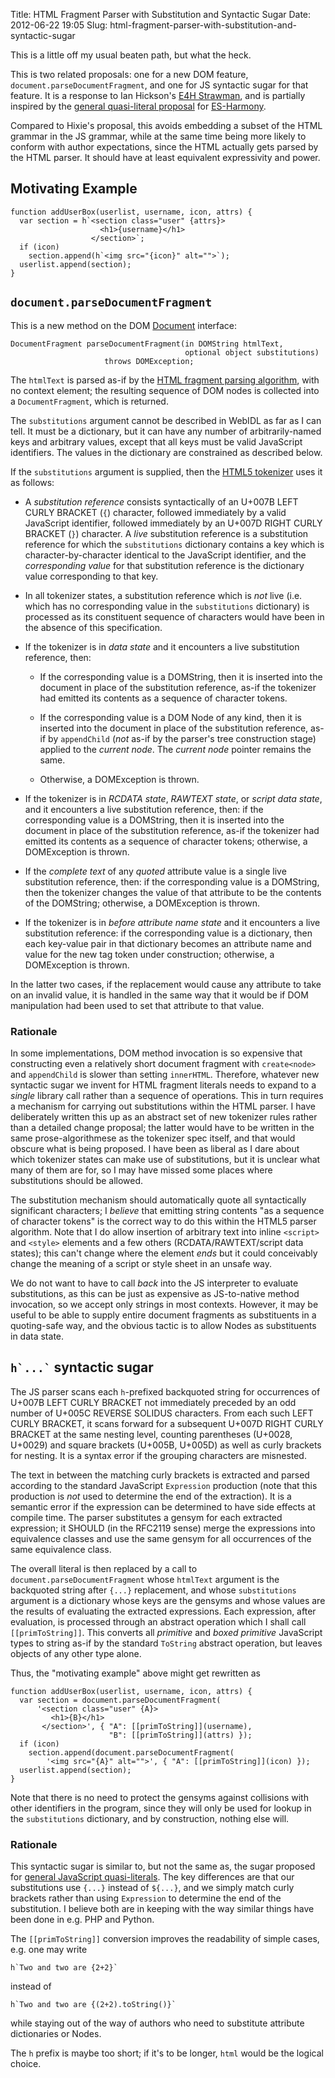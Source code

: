 Title: HTML Fragment Parser with Substitution and Syntactic Sugar
Date: 2012-06-22 19:05
Slug: html-fragment-parser-with-substitution-and-syntactic-sugar

This is a little off my usual beaten path, but what the heck.

This is two related proposals: one for a new DOM feature,
`document.parseDocumentFragment`, and one for JS syntactic sugar for
that feature.  It is a response to Ian Hickson's
[E4H Strawman](http://www.hixie.ch/specs/e4h/strawman), and is
partially inspired by the
[general quasi-literal proposal](http://wiki.ecmascript.org/doku.php?id=harmony:quasis)
for
[ES-Harmony](http://wiki.ecmascript.org/doku.php?id=harmony:harmony).

Compared to Hixie's proposal, this avoids embedding a subset of the
HTML grammar in the JS grammar, while at the same time being more
likely to conform with author expectations, since the HTML actually
gets parsed by the HTML parser.  It should have at least equivalent
expressivity and power.

## Motivating Example

    function addUserBox(userlist, username, icon, attrs) {
      var section = h`<section class="user" {attrs}>
                        <h1>{username}</h1>
                      </section>`;
      if (icon)
        section.append(h`<img src="{icon}" alt="">`);
      userlist.append(section);
    }

<!--more-->

## `document.parseDocumentFragment`

This is a new method on the DOM
[Document](http://www.w3.org/TR/DOM-Level-2-Core/core.html#i-Document)
interface:

    DocumentFragment parseDocumentFragment(in DOMString htmlText,
                                           optional object substitutions)
                         throws DOMException;

The `htmlText` is parsed as-if by the
[HTML fragment parsing algorithm](http://www.whatwg.org/specs/web-apps/current-work/multipage/the-end.html#parsing-html-fragments),
with no context element; the resulting sequence of DOM nodes is
collected into a `DocumentFragment`, which is returned.

The `substitutions` argument cannot be described in WebIDL as far as I
can tell.  It must be a dictionary, but it can have any number of
arbitrarily-named keys and arbitrary values, except that all keys must
be valid JavaScript identifiers.  The values in the dictionary are
constrained as described below.

If the `substitutions` argument is supplied, then the [HTML5 tokenizer](http://www.whatwg.org/specs/web-apps/current-work/multipage/tokenization.html)
uses it as follows:

* A _substitution reference_ consists syntactically of an
  U+007B LEFT CURLY BRACKET (`{`) character, followed immediately by a
  valid JavaScript identifier, followed immediately by an U+007D RIGHT
  CURLY BRACKET (`}`) character.  A _live_ substitution reference is a
  substitution reference for which the `substitutions` dictionary
  contains a key which is character-by-character identical to the
  JavaScript identifier, and the _corresponding value_ for that
  substitution reference is the dictionary value corresponding to
  that key.

* In all tokenizer states, a substitution reference which is _not_
  live (i.e. which has no corresponding value in the `substitutions`
  dictionary) is processed as its constituent sequence of characters
  would have been in the absence of this specification.

* If the tokenizer is in _data state_ and it encounters a live
  substitution reference, then:

  * If the corresponding value is a DOMString, then it is inserted
    into the document in place of the substitution reference, as-if
    the tokenizer had emitted its contents as a sequence of character
    tokens.

  * If the corresponding value is a DOM Node of any kind, then it is
    inserted into the document in place of the substitution reference,
    as-if by `appendChild` (_not_ as-if by the parser's tree
    construction stage) applied to the _current node_.  The _current
    node_ pointer remains the same.

  * Otherwise, a DOMException is thrown.

* If the tokenizer is in _RCDATA state_, _RAWTEXT state_, or
  _script data state_, and it encounters a live substitution
  reference, then: if the corresponding value is a DOMString, then it
  is inserted into the document in place of the substitution
  reference, as-if the tokenizer had emitted its contents as a
  sequence of character tokens; otherwise, a DOMException is thrown.

* If the _complete text_ of any _quoted_ attribute value is a single
  live substitution reference, then: if the corresponding value is a
  DOMString, then the tokenizer changes the value of that attribute to
  be the contents of the DOMString; otherwise, a DOMException is
  thrown.

* If the tokenizer is in _before attribute name state_ and it
  encounters a live substitution reference: if the corresponding value
  is a dictionary, then each key-value pair in that dictionary becomes
  an attribute name and value for the new tag token under
  construction; otherwise, a DOMException is thrown.

In the latter two cases, if the replacement would cause any attribute
to take on an invalid value, it is handled in the same way that it
would be if DOM manipulation had been used to set that attribute to
that value.

### Rationale

In some implementations, DOM method invocation is so expensive that
constructing even a relatively short document fragment with
`create<node>` and `appendChild` is slower than setting `innerHTML`.
Therefore, whatever new syntactic sugar we invent for HTML fragment
literals needs to expand to a _single_ library call rather than a
sequence of operations.  This in turn requires a mechanism for
carrying out substitutions within the HTML parser. I have deliberately
written this up as an abstract set of new tokenizer rules rather than
a detailed change proposal; the latter would have to be written in the
same prose-algorithmese as the tokenizer spec itself, and that would
obscure what is being proposed.  I have been as liberal as I dare
about which tokenizer states can make use of substitutions, but it is
unclear what many of them are for, so I may have missed some places
where substitutions should be allowed.

The substitution mechanism should automatically quote all
syntactically significant characters; I *believe* that emitting string
contents "as a sequence of character tokens" is the correct way to do
this within the HTML5 parser algorithm.  Note that I do allow
insertion of arbitrary text into inline `<script>` and `<style>`
elements and a few others (RCDATA/RAWTEXT/script data states); this
can't change where the element *ends* but it could conceivably change
the meaning of a script or style sheet in an unsafe way.

We do not want to have to call _back_ into the JS interpreter to
evaluate substitutions, as this can be just as expensive as
JS-to-native method invocation, so we accept only strings in most
contexts.  However, it may be useful to be able to supply entire
document fragments as substituents in a quoting-safe way, and the
obvious tactic is to allow Nodes as substituents in data state.

## <code>h\`...\`</code> syntactic sugar

The JS parser scans each `h`-prefixed backquoted string for
occurrences of U+007B LEFT CURLY BRACKET not immediately preceded by
an odd number of U+005C REVERSE SOLIDUS characters.  From each such
LEFT CURLY BRACKET, it scans forward for a subsequent U+007D RIGHT
CURLY BRACKET at the same nesting level, counting parentheses (U+0028,
U+0029) and square brackets (U+005B, U+005D) as well as curly brackets
for nesting.  It is a syntax error if the grouping characters are
misnested.

The text in between the matching curly brackets is extracted and
parsed according to the standard JavaScript `Expression` production
(note that this production is _not_ used to determine the end of the
extraction).  It is a semantic error if the expression can be
determined to have side effects at compile time.  The parser
substitutes a gensym for each extracted expression; it SHOULD (in the
RFC2119 sense) merge the expressions into equivalence classes and use
the same gensym for all occurrences of the same equivalence class.

The overall literal is then replaced by a call to
`document.parseDocumentFragment` whose `htmlText` argument is the
backquoted string after `{...}` replacement, and whose `substitutions`
argument is a dictionary whose keys are the gensyms and whose values
are the results of evaluating the extracted expressions.  Each
expression, after evaluation, is processed through an abstract
operation which I shall call `[[primToString]]`.  This converts all
_primitive_ and _boxed primitive_ JavaScript types to string as-if by
the standard `ToString` abstract operation, but leaves objects of any
other type alone.

Thus, the "motivating example" above might get rewritten as

    function addUserBox(userlist, username, icon, attrs) {
      var section = document.parseDocumentFragment(
          '<section class="user" {A}>
             <h1>{B}</h1>
           </section>', { "A": [[primToString]](username),
                          "B": [[primToString]](attrs) });
      if (icon)
        section.append(document.parseDocumentFragment(
            '<img src="{A}" alt="">', { "A": [[primToString]](icon) });
      userlist.append(section);
    }

Note that there is no need to protect the gensyms against collisions
with other identifiers in the program, since they will only be used
for lookup in the `substitutions` dictionary, and by construction,
nothing else will.

### Rationale

This syntactic sugar is similar to, but not the same as, the sugar
proposed for
[general JavaScript quasi-literals](http://wiki.ecmascript.org/doku.php?id=harmony:quasis).
The key differences are that our substitutions use `{...}` instead of
`${...}`, and we simply match curly brackets rather than using
`Expression` to determine the end of the substitution.  I believe both
are in keeping with the way similar things have been done in e.g. PHP
and Python.

The `[[primToString]]` conversion improves the readability of simple
cases, e.g. one may write

    h`Two and two are {2+2}`

instead of

    h`Two and two are {(2+2).toString()}`

while staying out of the way of authors who need to substitute
attribute dictionaries or Nodes.

The `h` prefix is maybe too short; if it's to be longer, `html` would
be the logical choice.
